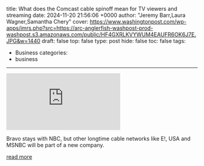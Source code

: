 title: What does the Comcast cable spinoff mean for TV viewers and streaming
date: 2024-11-20 21:56:06 +0000
author: "Jeremy Barr,Laura Wagner,Samantha Chery"
cover: https://www.washingtonpost.com/wp-apps/imrs.php?src=https://arc-anglerfish-washpost-prod-washpost.s3.amazonaws.com/public/HF4GXRLKVYWUM4EAUFR6OK6J7E.JPG&w=1440
draft: false
top: false
type: post
hide: false
toc: false
tags:
  - Business
categories:
  - business
---

![](https://www.washingtonpost.com/wp-apps/imrs.php?src=https://arc-anglerfish-washpost-prod-washpost.s3.amazonaws.com/public/HF4GXRLKVYWUM4EAUFR6OK6J7E.JPG&w=1440)

Bravo stays with NBC, but other longtime cable networks like E!, USA and MSNBC will be part of a new company.

[read more](https://www.washingtonpost.com/style/media/2024/11/20/comcast-cable-networks-spinoff-explained/)

